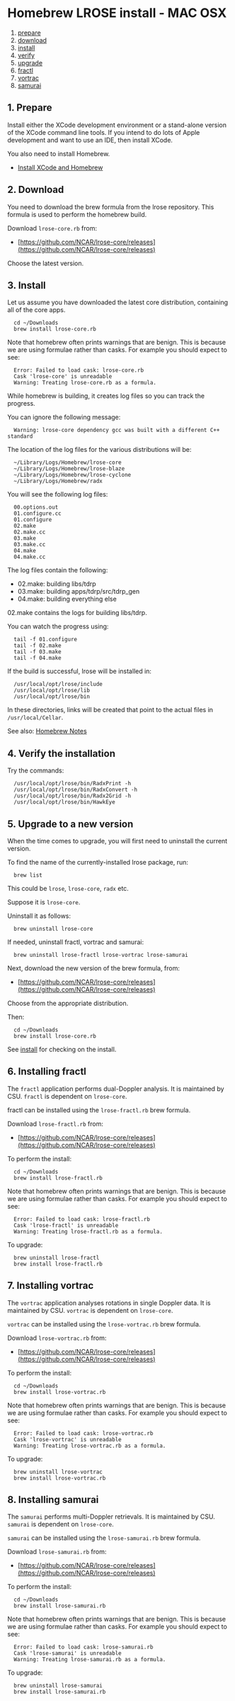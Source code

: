 # Homebrew LROSE install - MAC OSX

1. [prepare](#prepare)
2. [download](#download)
3. [install](#install)
4. [verify](#verify)
5. [upgrade](#upgrade)
6. [fractl](#fractl)
7. [vortrac](#vortrac)
8. [samurai](#samurai)

<a name="prepare"/>

## 1. Prepare

Install either the XCode development environment or a stand-alone version of the
XCode command line tools.  If you intend to do lots of Apple development and
want to use an IDE, then install XCode.

You also need to install Homebrew.

* [Install XCode and Homebrew](../build/lrose_package_dependencies.osx.md)

## 2. Download

You need to download the brew formula from the lrose repository.
This formula is used to perform the homebrew build.

Download ```lrose-core.rb``` from:

* [https://github.com/NCAR/lrose-core/releases](https://github.com/NCAR/lrose-core/releases)

Choose the latest version.

<a name="install"/>

## 3. Install

Let us assume you have downloaded the latest core distribution, containing all of the core apps.

```
  cd ~/Downloads
  brew install lrose-core.rb
```

Note that homebrew often prints warnings that are benign.
This is because we are using formulae rather than casks.
For example you should expect to see:

```
  Error: Failed to load cask: lrose-core.rb
  Cask 'lrose-core' is unreadable
  Warning: Treating lrose-core.rb as a formula.
```

While homebrew is building, it creates log files so you can track the progress.

You can ignore the following message:

```
  Warning: lrose-core dependency gcc was built with a different C++ standard
```

The location of the log files for the various distributions will be:

```
  ~/Library/Logs/Homebrew/lrose-core
  ~/Library/Logs/Homebrew/lrose-blaze
  ~/Library/Logs/Homebrew/lrose-cyclone
  ~/Library/Logs/Homebrew/radx
```

You will see the following log files:

```
  00.options.out
  01.configure.cc
  01.configure
  02.make
  02.make.cc
  03.make
  03.make.cc
  04.make
  04.make.cc
```

The log files contain the following:

* 02.make: building libs/tdrp
* 03.make: building apps/tdrp/src/tdrp_gen
* 04.make: building everything else

02.make contains the logs for building libs/tdrp.

You can watch the progress using:

```
  tail -f 01.configure
  tail -f 02.make
  tail -f 03.make
  tail -f 04.make
```

If the build is successful, lrose will be installed in:

```
  /usr/local/opt/lrose/include
  /usr/local/opt/lrose/lib
  /usr/local/opt/lrose/bin
```

In these directories, links will be created that point to the actual files
in ```/usr/local/Cellar```.

See also: [Homebrew Notes](./homebrew_notes.md)

<a name="verify"/>

## 4. Verify the installation

Try the commands:
```
  /usr/local/opt/lrose/bin/RadxPrint -h
  /usr/local/opt/lrose/bin/RadxConvert -h
  /usr/local/opt/lrose/bin/Radx2Grid -h
  /usr/local/opt/lrose/bin/HawkEye
```

<a name="upgrade"/>

## 5. Upgrade to a new version

When the time comes to upgrade, you will first need to uninstall the current version.

To find the name of the currently-installed lrose package, run:

```
  brew list
```

This could be ```lrose```, ```lrose-core```, ```radx``` etc.

Suppose it is ```lrose-core```.

Uninstall it as follows:

```
  brew uninstall lrose-core
```

If needed, uninstall fractl, vortrac and samurai:

```
  brew uninstall lrose-fractl lrose-vortrac lrose-samurai
```

Next, download the new version of the brew formula, from:

* [https://github.com/NCAR/lrose-core/releases](https://github.com/NCAR/lrose-core/releases)

Choose from the appropriate distribution.

Then:

```
  cd ~/Downloads
  brew install lrose-core.rb
```

See [install](#install) for checking on the install.

<a name="fractl"/>

## 6. Installing fractl

The ```fractl``` application performs dual-Doppler analysis. It is maintained by CSU. ```fractl``` is dependent on ```lrose-core```.

fractl can be installed using the ```lrose-fractl.rb``` brew formula.


Download ```lrose-fractl.rb``` from:

* [https://github.com/NCAR/lrose-core/releases](https://github.com/NCAR/lrose-core/releases)

To perform the install:

```
  cd ~/Downloads
  brew install lrose-fractl.rb
```

Note that homebrew often prints warnings that are benign.
This is because we are using formulae rather than casks.
For example you should expect to see:

```
  Error: Failed to load cask: lrose-fractl.rb
  Cask 'lrose-fractl' is unreadable
  Warning: Treating lrose-fractl.rb as a formula.
```

To upgrade:

```
  brew uninstall lrose-fractl
  brew install lrose-fractl.rb
```

<a name="vortrac"/>

## 7. Installing vortrac

The ```vortrac``` application analyses rotations in single Doppler data. It is maintained by CSU. ```vortrac``` is dependent on ```lrose-core```.

```vortrac``` can be installed using the ```lrose-vortrac.rb``` brew formula.

Download ```lrose-vortrac.rb``` from:

* [https://github.com/NCAR/lrose-core/releases](https://github.com/NCAR/lrose-core/releases)

To perform the install:

```
  cd ~/Downloads
  brew install lrose-vortrac.rb
```

Note that homebrew often prints warnings that are benign.
This is because we are using formulae rather than casks.
For example you should expect to see:

```
  Error: Failed to load cask: lrose-vortrac.rb
  Cask 'lrose-vortrac' is unreadable
  Warning: Treating lrose-vortrac.rb as a formula.
```

To upgrade:

```
  brew uninstall lrose-vortrac
  brew install lrose-vortrac.rb
```

<a name="samurai"/>

## 8. Installing samurai

The ```samurai``` performs multi-Doppler retrievals. It is maintained by CSU. ```samurai``` is dependent on ```lrose-core```.

```samurai``` can be installed using the ```lrose-samurai.rb``` brew formula.

Download ```lrose-samurai.rb``` from:

* [https://github.com/NCAR/lrose-core/releases](https://github.com/NCAR/lrose-core/releases)

To perform the install:

```
  cd ~/Downloads
  brew install lrose-samurai.rb
```

Note that homebrew often prints warnings that are benign.
This is because we are using formulae rather than casks.
For example you should expect to see:

```
  Error: Failed to load cask: lrose-samurai.rb
  Cask 'lrose-samurai' is unreadable
  Warning: Treating lrose-samurai.rb as a formula.
```

To upgrade:

```
  brew uninstall lrose-samurai
  brew install lrose-samurai.rb
```


